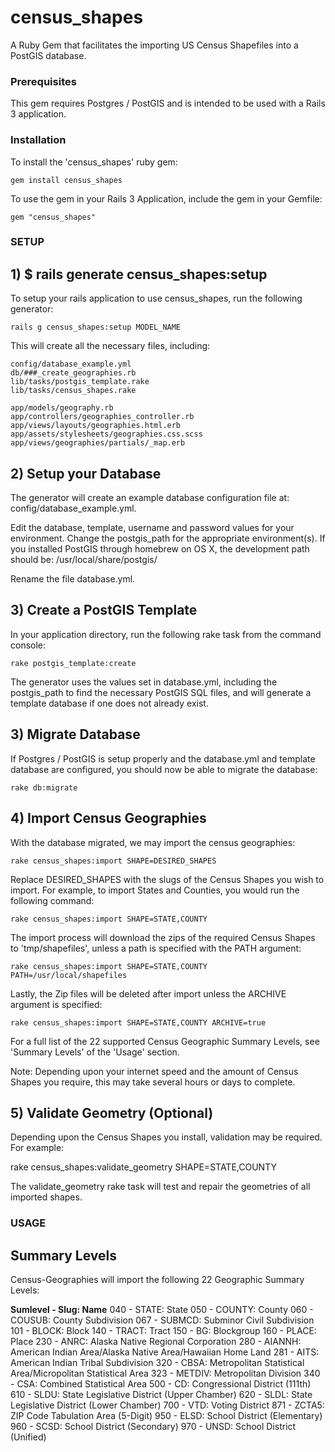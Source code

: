 census_shapes
==================

A Ruby Gem that facilitates the importing US Census Shapefiles into a PostGIS database.

### Prerequisites

This gem requires Postgres / PostGIS and is intended to be used with a Rails 3 application.

### Installation

To install the 'census_shapes' ruby gem:

`gem install census_shapes`

To use the gem in your Rails 3 Application, include the gem in your Gemfile:

`gem "census_shapes"`

### SETUP

## 1) $ rails generate census_shapes:setup

To setup your rails application to use census_shapes, run the following generator:

`rails g census_shapes:setup MODEL_NAME`

This will create all the necessary files, including:

    config/database_example.yml
    db/###_create_geographies.rb
    lib/tasks/postgis_template.rake
    lib/tasks/census_shapes.rake
    
    app/models/geography.rb
    app/controllers/geographies_controller.rb
    app/views/layouts/geographies.html.erb
    app/assets/stylesheets/geographies.css.scss
    app/views/geographies/partials/_map.erb

## 2) Setup your Database

The generator will create an example database configuration file at: config/database_example.yml.

Edit the database, template, username and password values for your environment. Change the postgis_path for the appropriate environment(s). If you installed PostGIS through homebrew on OS X, the development path should be:  /usr/local/share/postgis/

Rename the file database.yml.

## 3) Create a PostGIS Template

In your application directory, run the following rake task from the command console:

`rake postgis_template:create`

The generator uses the values set in database.yml, including the postgis_path to find the necessary PostGIS SQL files, and will generate a template database if one does not already exist.

## 3) Migrate Database

If Postgres / PostGIS is setup properly and the database.yml and template database are configured, you should now be able to migrate the database:

`rake db:migrate`

## 4) Import Census Geographies

With the database migrated, we may import the census geographies:

`rake census_shapes:import SHAPE=DESIRED_SHAPES`

Replace DESIRED_SHAPES with the slugs of the Census Shapes you wish to import. For example, to import States and Counties, you would run the following command:

`rake census_shapes:import SHAPE=STATE,COUNTY`

The import process will download the zips of the required Census Shapes to 'tmp/shapefiles', unless a path is specified with the PATH argument:

`rake census_shapes:import SHAPE=STATE,COUNTY PATH=/usr/local/shapefiles`

Lastly, the Zip files will be deleted after import unless the ARCHIVE argument is specified:

`rake census_shapes:import SHAPE=STATE,COUNTY ARCHIVE=true`

For a full list of the 22 supported Census Geographic Summary Levels, see 'Summary Levels' of the 'Usage' section.

Note: Depending upon your internet speed and the amount of Census Shapes you require, this may take several hours or days to complete.

## 5) Validate Geometry (Optional)

Depending upon the Census Shapes you install, validation may be required. For example:

rake census_shapes:validate_geometry SHAPE=STATE,COUNTY

The validate_geometry rake task will test and repair the geometries of all imported shapes.

### USAGE

## Summary Levels

Census-Geographies will import the following 22 Geographic Summary Levels:

**Sumlevel - Slug:  Name**
040 - STATE:  State
050 - COUNTY:  County
060 - COUSUB:  County Subdivision
067 - SUBMCD:  Subminor Civil Subdivision
101 - BLOCK:  Block
140 - TRACT: Tract
150 - BG:  Blockgroup
160 - PLACE:  Place
230 - ANRC: Alaska Native Regional Corporation
280 - AIANNH: American Indian Area/Alaska Native Area/Hawaiian Home Land
281 - AITS: American Indian Tribal Subdivision
320 - CBSA:  Metropolitan Statistical Area/Micropolitan Statistical Area
323 - METDIV: Metropolitan Division
340 - CSA: Combined Statistical Area
500 - CD: Congressional District (111th)
610 - SLDU: State Legislative District (Upper Chamber)
620 - SLDL:  State Legislative District (Lower Chamber)
700 - VTD: Voting District
871 - ZCTA5: ZIP Code Tabulation Area (5-Digit)
950 - ELSD: School District (Elementary)
960 - SCSD: School District (Secondary)
970 - UNSD: School District (Unified)

